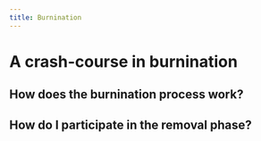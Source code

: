 ```yaml
---
title: Burnination
---
```


# A crash-course in burnination

## How does the burnination process work?

## How do I participate in the removal phase?
